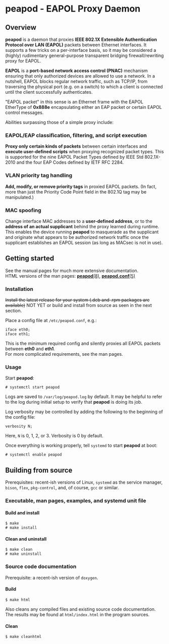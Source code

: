 # peapod - EAPOL Proxy Daemon
## Overview
**peapod** is a daemon that proxies **IEEE 802.1X Extensible Authentication Protocol over LAN (EAPOL)** packets between Ethernet interfaces. It supports a few tricks on a per-interface basis, so it may be considered a (highly) rudimentary general-purpose transparent bridging
firewall/rewriting proxy for EAPOL.

**EAPOL** is a **port-based network access control (PNAC)** mechanism ensuring that only authorized devices are allowed to use a network. In a nutshell, EAPOL blocks regular network traffic, such as TCP/IP, from traversing the physical port (e.g. on a switch) to which a client is connected until the client successfully authenticates.

"EAPOL packet" in this sense is an Ethernet frame with the EAPOL EtherType of **0x888e** encapsulating either an EAP packet or certain EAPOL control messages.

Abilities surpassing those of a simple proxy include:

### EAPOL/EAP classification, filtering, and script execution
**Proxy only certain kinds of packets** between certain interfaces and **execute user-defined scripts** when proxying recognized packet types. This is supported for the nine EAPOL Packet Types defined by IEEE Std 802.1X-2010 and the four EAP Codes defined by IETF RFC 2284.
### VLAN priority tag handling
**Add, modify, or remove priority tags** in proxied EAPOL packets. (In fact, more than just the Priority Code Point field in the 802.1Q tag may be manipulated.)
### MAC spoofing
Change interface MAC addresses to a **user-defined address**, or to the **address of an actual supplicant** behind the proxy learned during runtime. This enables the device running **peapod** to masquerade as the supplicant and originate what appears to be authorized network traffic once the supplicant establishes an EAPOL session (as long as MACsec is not in use).

## Getting started
See the manual pages for much more extensive documentation.  
HTML versions of the man pages: [**peapod**(8)](http://htmlpreview.github.io/?https://github.com/kangtastic/peapod/blob/master/doc/peapod.8.html), [**peapod.conf**(5)](http://htmlpreview.github.io/?https://github.com/kangtastic/peapod/blob/master/doc/peapod.conf.5.html)
### Installation
~~Install the latest release for your system (.deb and .rpm packages are available)~~ NOT YET or build and install from source as seen in the next section.

Place a config file at `/etc/peapod.conf`, e.g.:

    iface eth0;
    iface eth1;

This is the minimum required config and silently proxies all EAPOL packets between **eth0** and **eth1**.  
For more complicated requirements, see the man pages.

### Usage
Start **peapod**:

    # systemctl start peapod

Logs are saved to `/var/log/peapod.log` by default. It may be helpful to refer to the log during initial setup to verify that **peapod** is doing its job.

Log verbosity may be controlled by adding the following to the beginning of the config file:

    verbosity N;

Here, `N` is 0, 1, 2, or 3. Verbosity is 0 by default.

Once everything is working properly, tell `systemd` to start **peapod** at boot:

    # systemctl enable peapod

## Building from source
Prerequisites: recent-ish versions of Linux, `systemd` as the service manager, `bison`, `flex`, `pkg-control`, and, of course, `gcc` or similar.

### Executable, man pages, examples, and systemd unit file
#### Build and install

    $ make
    # make install

#### Clean and uninstall

    $ make clean
    # make uninstall

### Source code documentation
Prerequisite: a recent-ish version of `doxygen`.

#### Build

    $ make html

Also cleans any compiled files and existing source code documentation.  
The results may be found at `html/index.html` in the program sources.

#### Clean

    $ make cleanhtml
